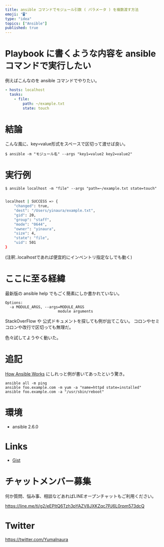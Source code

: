 ```yaml
---
title: ansible コマンドでモジュール引数 ( パラメータ ) を複数渡す方法
emoji: "🖥"
type: "idea"
topics: ["Ansible"]
published: true
---
```


# Playbook に書くような内容を ansible コマンドで実行したい

例えばこんなのを ansible コマンドでやりたい。

```yaml:some_playbook.yml
- hosts: localhost
  tasks:
    - file:
        path: ~/example.txt
        state: touch
```

# 結論

こんな風に、key=value形式をスペースで区切って渡せば良い。

`$ ansible -m "モジュール名" --args "key1=value2 key2=value2"`


# 実行例

```
$ ansible localhost -m "file" --args "path=~/example.txt state=touch" 
```

```bash

localhost | SUCCESS => {
    "changed": true,
    "dest": "/Users/yinaura/example.txt",
    "gid": 20,
    "group": "staff",
    "mode": "0644",
    "owner": "yinaura",
    "size": 4,
    "state": "file",
    "uid": 501
}
```

(注釈‥localhostであれば便宜的にインベントリ指定なしでも動く)

# ここに至る経緯

最新版の ansible help でもごく簡素にしか書かれていない。

```
Options:
  -a MODULE_ARGS, --args=MODULE_ARGS
                        module arguments
```

StackOverFlow や 公式ドキュメントを探しても例が出てこない。
コロンやセミコロンや改行で区切っても無理だ。

色々試してようやく動いた。

# 追記

[How Ansible Works](https://www.ansible.com/overview/how-ansible-works) にしれっと例が書いてあったという驚き。

```
ansible all -m ping 
ansible foo.example.com -m yum -a "name=httpd state=installed"
ansible foo.example.com -a "/usr/sbin/reboot"
```


# 環境

- ansible 2.6.0

# Links

- [Gist](https://gist.github.com/YumaInaura/06e080e3f807338c122837bdb2d34571)









<!-- Update From Qiita API -->

# チャットメンバー募集


何か質問、悩み事、相談などあればLINEオープンチャットもご利用ください。

https://line.me/ti/g2/eEPltQ6Tzh3pYAZV8JXKZqc7PJ6L0rpm573dcQ





# Twitter


https://twitter.com/YumaInaura


<!-- Update From Qiita API -->


